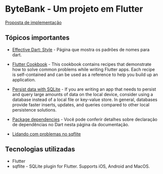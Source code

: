 # ByteBank - Um projeto em Flutter

[Proposta de implementação](./implementation-proposal-bytebank-app.pdf)

## Tópicos importantes

* [Effective Dart: Style](https://dart.dev/guides/language/effective-dart/style) - Página que mostra os padrões de nomes para dart. 
* [Flutter Cookbook](https://docs.flutter.dev/cookbook) - This cookbook contains recipes that demonstrate how to solve common problems while writing Flutter apps. Each recipe is self-contained and can be used as a reference to help you build up an application.
* [Persist data with SQLite](https://docs.flutter.dev/cookbook/persistence/sqlite) - If you are writing an app that needs to persist and query large amounts of data on the local device, consider using a database instead of a local file or key-value store. In general, databases provide faster inserts, updates, and queries compared to other local persistence solutions.

* [Package dependencies](https://dart.dev/tools/pub/dependencies) - Você pode conferir detalhes sobre declaração de dependências no Dart nesta página da documentação.
* [Lidando com problemas no sqflite](./notas-de-aula/aula03.08%20-%20Lidando%20com%20problemas%20no%20sqflite.md)





## Tecnologias utilizadas

* Flutter
* sqflite - SQLite plugin for Flutter. Supports iOS, Android and MacOS.


